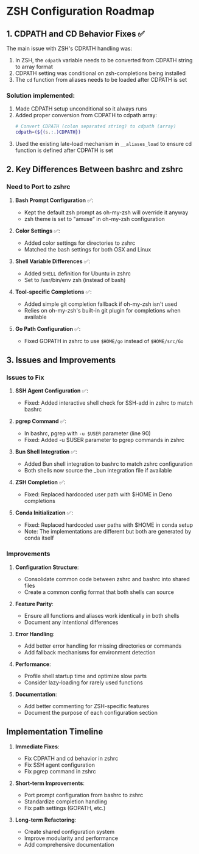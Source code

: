 # ZSH Configuration Roadmap

## 1. CDPATH and CD Behavior Fixes ✅

The main issue with ZSH's CDPATH handling was:

1. In ZSH, the `cdpath` variable needs to be converted from CDPATH string to array format
2. CDPATH setting was conditional on zsh-completions being installed
3. The `cd` function from aliases needs to be loaded after CDPATH is set

### Solution implemented:

1. Made CDPATH setup unconditional so it always runs
2. Added proper conversion from CDPATH to cdpath array:
   ```zsh
   # Convert CDPATH (colon separated string) to cdpath (array)
   cdpath=(${(s.:.)CDPATH})
   ```
3. Used the existing late-load mechanism in `__aliases_load` to ensure cd function is defined after CDPATH is set

## 2. Key Differences Between bashrc and zshrc

### Need to Port to zshrc

1. **Bash Prompt Configuration** ✅: 
   - Kept the default zsh prompt as oh-my-zsh will override it anyway
   - zsh theme is set to "amuse" in oh-my-zsh configuration

2. **Color Settings** ✅:
   - Added color settings for directories to zshrc
   - Matched the bash settings for both OSX and Linux

3. **Shell Variable Differences** ✅:
   - Added `SHELL` definition for Ubuntu in zshrc
   - Set to /usr/bin/env zsh (instead of bash)

4. **Tool-specific Completions** ✅:
   - Added simple git completion fallback if oh-my-zsh isn't used
   - Relies on oh-my-zsh's built-in git plugin for completions when available

5. **Go Path Configuration** ✅:
   - Fixed GOPATH in zshrc to use `$HOME/go` instead of `$HOME/src/Go`

## 3. Issues and Improvements

### Issues to Fix

1. **SSH Agent Configuration** ✅:
   - Fixed: Added interactive shell check for SSH-add in zshrc to match bashrc

2. **pgrep Command** ✅:
   - In bashrc, pgrep with `-u $USER` parameter (line 90)
   - Fixed: Added -u $USER parameter to pgrep commands in zshrc

3. **Bun Shell Integration** ✅:
   - Added Bun shell integration to bashrc to match zshrc configuration
   - Both shells now source the _bun integration file if available

4. **ZSH Completion** ✅:
   - Fixed: Replaced hardcoded user path with $HOME in Deno completions

5. **Conda Initialization** ✅:
   - Fixed: Replaced hardcoded user paths with $HOME in conda setup
   - Note: The implementations are different but both are generated by conda itself

### Improvements

1. **Configuration Structure**:
   - Consolidate common code between zshrc and bashrc into shared files
   - Create a common config format that both shells can source

2. **Feature Parity**:
   - Ensure all functions and aliases work identically in both shells
   - Document any intentional differences

3. **Error Handling**:
   - Add better error handling for missing directories or commands
   - Add fallback mechanisms for environment detection

4. **Performance**:
   - Profile shell startup time and optimize slow parts
   - Consider lazy-loading for rarely used functions

5. **Documentation**:
   - Add better commenting for ZSH-specific features
   - Document the purpose of each configuration section

## Implementation Timeline

1. **Immediate Fixes**:
   - Fix CDPATH and cd behavior in zshrc
   - Fix SSH agent configuration
   - Fix pgrep command in zshrc

2. **Short-term Improvements**:
   - Port prompt configuration from bashrc to zshrc
   - Standardize completion handling
   - Fix path settings (GOPATH, etc.)

3. **Long-term Refactoring**:
   - Create shared configuration system
   - Improve modularity and performance
   - Add comprehensive documentation
